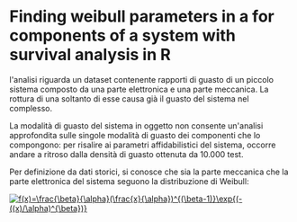 # Finding weibull parameters in a for components of a system with survival analysis in R

l'analisi riguarda un dataset contenente rapporti di guasto di un piccolo sistema composto da una parte elettronica e una parte meccanica. La rottura di una soltanto di esse causa già il guasto del sistema nel complesso. 

La modalità di guasto del sistema in oggetto non consente un'analisi approfondita sulle singole modalità di guasto dei componenti che lo compongono: per risalire ai parametri affidabilistici del sistema, occorre andare a ritroso dalla densità di guasto ottenuta da 10.000 test. 

Per definizione da dati storici, si conosce che sia la parte meccanica che la parte elettronica del sistema seguono la distribuzione di Weibull: 

<a href="https://www.codecogs.com/eqnedit.php?latex=f(x)=\frac{\beta}{\alpha}(\frac{x}{\alpha})^{(\beta-1)}\exp{(-((x)/\alpha)^{\beta})}" target="_blank"><img src="https://latex.codecogs.com/gif.latex?f(x)=\frac{\beta}{\alpha}(\frac{x}{\alpha})^{(\beta-1)}\exp{(-((x)/\alpha)^{\beta})}" title="f(x)=\frac{\beta}{\alpha}(\frac{x}{\alpha})^{(\beta-1)}\exp{(-((x)/\alpha)^{\beta})}" /></a>


 
